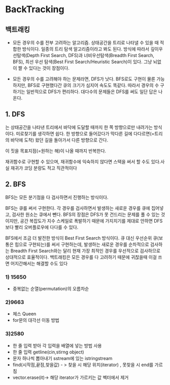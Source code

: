 #   BackTracking
##      백트래킹
-   모든 경우의 수를 전부 고려하는 알고리즘. 상태공간을 트리로 나타낼 수 있을 때 적합한 방식이다. 일종의 트리 탐색 알고리즘이라고 봐도 된다. 방식에 따라서 깊이우선탐색(Depth First Search, DFS)과 너비우선탐색(Breadth First Search, BFS), 최선 우선 탐색(Best First Search/Heuristic Search)이 있다. 그냥 뇌없이 짤 수 있다는 것이 장점이다.

-   모든 경우의 수를 고려해야 하는 문제라면, DFS가 낫다. BFS로도 구현이 물론 가능하지만, BFS로 구현했다간 큐의 크기가 심지어 속도도 똑같다. 따라서 경우의 수 구하기는 일반적으로 DFS가 편리하다. 대다수의 문제들은 DFS를 써도 일단 답은 나온다.

 
 ## 1.   **DFS** 
 는 상태공간을 나타낸 트리에서 바닥에 도달할 때까지 한 쪽 방향으로만 내려가는 방식이다. 미로찾기를 생각하면 쉽다. 한 방향으로 들어갔다가 막다른 길에 다다르면(=트리의 바닥에 도착) 왔던 길을 돌아가서 다른 방향으로 간다.
 
  이 짓을 목표지점(=원하는 해)이 나올 때까지 반복한다.

재귀함수로 구현할 수 있으며, 재귀함수에 익숙하지 않다면 스택을 써서 할 수도 있다.사실 재귀가 코딩 분량도 적고 직관적이다

## 2.   **BFS**
BFS는 모든 분기점을 다 검사하면서 진행하는 방식이다. 
 
 BFS는 큐를 써서 구현한다. 각 경우를 검사하면서 발생하는 새로운 경우를 큐에 집어넣고, 검사한 원소는 큐에서 뺀다. BFS의 장점은 DFS가 못 건드리는 문제를 풀 수 있는 것이지만, 공간 복잡도가 지수 스케일로 폭발하기 때문에 가지치기를 제대로 안하면 DFS보다 빨리 오버플로우에 다다를 수 있다.

 BFS에서 조금 더 발전한 방식이 Best First Search 방식이다. 큐 대신 우선순위 큐(보통은 힙으로 구현되는)를 써서 구현하는데, 발생하는 새로운 경우를 순차적으로 검사하는 Breadth First Search와는 달리 현재 가장 최적인 경우를 우선적으로 검사하므로 상대적으로 효율적이다. 백트래킹은 모든 경우를 다 고려하기 때문에 귀찮을때 이걸 쓰면 어지간해서는 해결할 수도 있다

 ###    1) 15650
 -  중복없는 순열(permutation)의 오름차순

###     2)9663
-   체스    Queen
-   for문의 대각선 이동 방법

###   3)2580
- 한 줄 입력 받아 각 입력을 배열에 넣는 방법 사용
- 한 줄 입력 getline(cin,stirng object)
- 문자 하나씩 뽑아내기 sstream에 있는 istringstream
- find(시작점,끝점,찾을값) - > 찾을 시 해당 위치(iterator) , 못찾을 시 end를 가르침
- vector.erase(it)-> 해당 iterator가 가르키는 값 벡터에서 제거